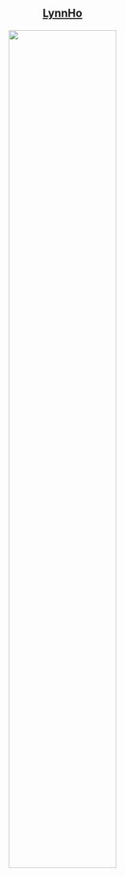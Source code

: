 ## <p align="center"> [LynnHo](https://coderstats.net/github/#LynnHo) </p>
<p align="center"> <a href="https://coderstats.net/github/#LynnHo"> <img src="https://github-readme-stats.vercel.app/api?username=LynnHo&hide_title=true&show_icons=true&theme=vue&hide=prs,contribs"width="65%"> </a> </p>
